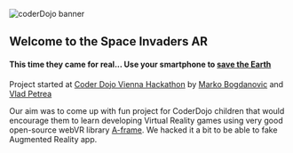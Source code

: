 ![coderDojo banner](https://cdn.glitch.com/75a4acdf-fba3-4264-8ea8-b58e00438448%2Fcoderdojo%20hackathon.png?1519339499579)

## Welcome to the Space Invaders AR
#### This time they came for real... Use your smartphone to [save the Earth](https://spokevr.glitch.me/)


Project started at [Coder Dojo Vienna Hackathon](https://www.eventbrite.de/e/coderdojo-wien-hackathon-at-microsoft-tickets-41918976788) by [Marko Bogdanovic](https://github.com/okramovic) and [Vlad Petrea](https://github.com/furtunadincarpati)

Our aim was to come up with fun project for CoderDojo children that would encourage them to learn developing Virtual Reality games using very good open-source webVR library [A-frame](https://aframe.io/).
We hacked it a bit to be able to fake Augmented Reality app.


